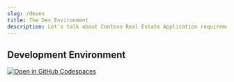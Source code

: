 ```yaml
---
slug: /devex
title: The Dev Environment
description: Let's talk about Contoso Real Estate Application requirements.
---
```


## Development Environment
[![Open in GitHub Codespaces](https://github.com/codespaces/badge.svg)](https://codespaces.new/Azure-Samples/contoso-real-estate?devcontainer_path=.devcontainer/devcontainer.json)